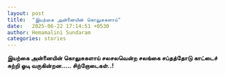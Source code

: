 ```yaml
---
layout: post
title:  "இயற்கை அன்னையின் கொலுசுகளாய்"
date:   2025-06-22 17:14:51 +0530
author: Hemamalini Sundaram
categories: stories
---
```


**இயற்கை அன்னையின் கொலுசுகளாய் சலசலவென்ற சலங்கை சப்தத்தோடு காட்டைச் சுற்றி ஓடி
வருகின்றன\..... சிற்றோடைகள்..!**
